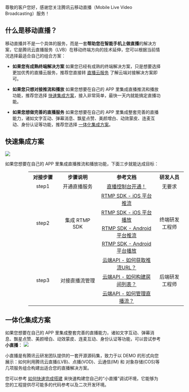 尊敬的客户您好，感谢您关注腾讯云移动直播（Mobile Live Video Broadcasting）服务！

## 什么是移动直播？
移动直播并不是一个具体的服务，而是一套**帮助您在智能手机上做直播**的解决方案，它是腾讯云直播服务（LVB）在移动终端方向的技术延伸，您可以根据当前情况选择最适合自己的组合方案：

- **如果您有成熟终端解决方案**
如果您已经有成熟的终端解决方案，只是想要选择更加优秀的直播云服务，推荐您直接转 [直播云服务](https://www.qcloud.com/product/LVB) 了解云端对接解决方案即可。

- **如果您只想对接推流和播放**
如果您想要在自己的 APP 里集成直播推流和播放功能，推荐您选择 [快速集成方案](#.E5.BF.AB.E9.80.9F.E9.9B.86.E6.88.90.E6.96.B9.E6.A1.88)，接入非常简单，最快一天内就能搞定直播功能。

- **如果您想做完善的直播服务**
如果您想要在自己的 APP 里集成整套完善的直播能力，诸如文字互动、弹幕消息、飘星点赞、美颜增白、动效蒙皮、连麦互动、身份认证等功能，推荐您选择 [一体化集成方案](#.E4.B8.80.E4.BD.93.E5.8C.96.E9.9B.86.E6.88.90.E6.96.B9.E6.A1.88)。

## 快速集成方案
![](//mc.qcloudimg.com/static/img/92a464fc26bbe52fea8816f8e6061ef3/image.jpg)

如果您想要在自己的 APP 里集成直播推流和播放功能，下面三步就能达成目标：
<table class="t" style="margin-left:75px;">
<tbody><tr>
<th width="120" style="text-align: center;"> 对接步骤
</th><th width="200" style="text-align: center;"> 步骤说明
</th><th width="300" style="text-align: center;"> 参考文档
</th><th width="150" style="text-align: center;"> 研发人员
</th></tr>
<tr>
<td style="text-align: center;"> step1
</td><td style="text-align: center;"> 开通直播服务
</td><td style="text-align: center;"> <a href="https://console.qcloud.com/live" target="_blank"> 直播控制台开通！ </a>
</td><td style="text-align: center;"> 无要求
</td></tr>
<tr>
<td rowspan="4" style="text-align: center;"> step2
</td><td rowspan="4" style="text-align: center;"> 集成 RTMP SDK
</td><td style="text-align: center;"> <a href="https://www.qcloud.com/document/product/454/7879" target="_blank"> RTMP SDK - iOS 平台推流 </a>
</td><td rowspan="4" style="text-align: center;"> 终端研发工程师
</td></tr>
</td><td style="text-align: center;"> <a href="https://www.qcloud.com/document/product/454/7880" target="_blank"> RTMP SDK -  iOS 平台播放 </a>
</td></tr>
</td><td style="text-align: center;"> <a href="https://www.qcloud.com/document/product/454/7885" target="_blank"> RTMP SDK -  Android 平台推流 </a>
</td></tr>
</td><td style="text-align: center;"> <a href="https://www.qcloud.com/document/product/454/7886" target="_blank"> RTMP SDK -  Android 平台播放 </a>
</td></tr>
<td rowspan="3" style="text-align: center;"> step3
</td><td rowspan="3" style="text-align: center;"> 对接直播流管理
</td><td style="text-align: center;"> <a href="https://www.qcloud.com/document/product/454/7915" target="_blank">云端API - 如何获取推流URL？</a>
</td><td rowspan="3" style="text-align: center;"> 后端研发工程师
</td></tr>
<td style="text-align: center;"> <a href="https://www.qcloud.com/document/product/454/7916" target="_blank">云端API - 如何构建房间列表？</a>
</td></tr>
<td style="text-align: center;"> <a href="https://www.qcloud.com/document/product/454/7920" target="_blank">云端API - 如何管理直播流？</a>
</td></tr>
</tbody></table>

## 一体化集成方案
如果您想要在自己的 APP 里集成整套完善的直播能力，诸如文字互动、弹幕消息、飘星点赞、美颜增白、动效蒙皮、连麦互动、身份认证等功能，可以尝试参考 **小直播**：
![](//mc.qcloudimg.com/static/img/e7ce9dbe3274f8704643030e9b2ee38c/image.jpg)

小直播是有腾讯云研发团队提供的一套开源源码集，致力于以 DEMO 的形式向您展示：如何利用腾讯云直播(LVB)、点播(VOD)、云通信(IM) 和 对象存储(COS)等几项服务组合构建出适合您的直播解决方案。

您可以参考 [如何快速完成搭建](https://www.qcloud.com/document/product/454/7999) 来快速构建您自己的“小直播”调试环境，它能够为您的工程提供尽可能多的代码参考以及二次开发环境。